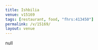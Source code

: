 ```yaml
---
title: Ishbilia
venue: v15169
tags: [restaurant, food, "fhrs:413450"]
permalink: /v/15169/
layout: venue
---
```

null